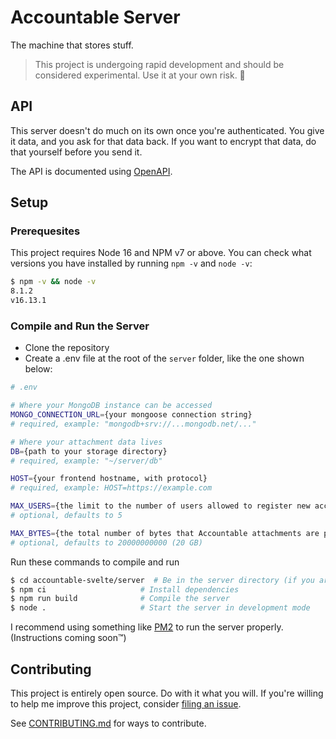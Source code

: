 # Accountable Server

The machine that stores stuff.

> This project is undergoing rapid development and should be considered experimental. Use it at your own risk. 🤙

## API

This server doesn't do much on its own once you're authenticated. You give it data, and you ask for that data back. If you want to encrypt that data, do that yourself before you send it.

The API is documented using [OpenAPI](https://petstore.swagger.io/?url=https://raw.githubusercontent.com/AverageHelper/accountable-svelte/main/server/openapi.yaml).

## Setup

### Prerequesites

This project requires Node 16 and NPM v7 or above. You can check what versions you have installed by running `npm -v` and `node -v`:

```sh
$ npm -v && node -v
8.1.2
v16.13.1
```

### Compile and Run the Server

- Clone the repository
- Create a .env file at the root of the `server` folder, like the one shown below:

```sh
# .env

# Where your MongoDB instance can be accessed
MONGO_CONNECTION_URL={your mongoose connection string}
# required, example: "mongodb+srv://...mongodb.net/..."

# Where your attachment data lives
DB={path to your storage directory}
# required, example: "~/server/db"

HOST={your frontend hostname, with protocol}
# required, example: HOST=https://example.com

MAX_USERS={the limit to the number of users allowed to register new accounts}
# optional, defaults to 5

MAX_BYTES={the total number of bytes that Accountable attachments are permitted to occupy on the system}
# optional, defaults to 20000000000 (20 GB)
```

Run these commands to compile and run

```sh
$ cd accountable-svelte/server  # Be in the server directory (if you aren't already)
$ npm ci                     # Install dependencies
$ npm run build              # Compile the server
$ node .                     # Start the server in development mode
```

I recommend using something like [PM2](https://pm2.keymetrics.io) to run the server properly. (Instructions coming soon™)

## Contributing

This project is entirely open source. Do with it what you will. If you're willing to help me improve this project, consider [filing an issue](https://github.com/AverageHelper/accountable-svelte/issues/new/choose).

See [CONTRIBUTING.md](/CONTRIBUTING.md) for ways to contribute.
